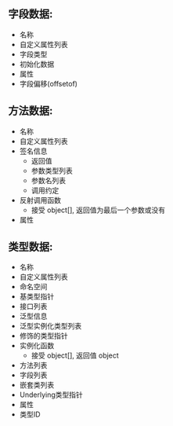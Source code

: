 ## 字段数据:
  - 名称
  - 自定义属性列表
  - 字段类型
  - 初始化数据
  - 属性
  - 字段偏移(offsetof)

## 方法数据:
  - 名称
  - 自定义属性列表
  - 签名信息
    - 返回值
    - 参数类型列表
    - 参数名列表
    - 调用约定
  - 反射调用函数
    - 接受 object[], 返回值为最后一个参数或没有
  - 属性

## 类型数据:
  - 名称
  - 自定义属性列表
  - 命名空间
  - 基类型指针
  - 接口列表
  - 泛型信息
  - 泛型实例化类型列表
  - 修饰的类型指针
  - 实例化函数
    - 接受 object[], 返回值 object
  - 方法列表
  - 字段列表
  - 嵌套类列表
  - Underlying类型指针
  - 属性
  - 类型ID